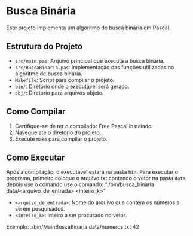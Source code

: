 # Busca Binária

Este projeto implementa um algoritmo de busca binária em Pascal.

## Estrutura do Projeto

- `src/main.pas`: Arquivo principal que executa a busca binária.
- `src/BuscaBinaria.pas`: Implementação das funções utilizadas no algoritmo de busca binária.
- `Makefile`: Script para compilar o projeto.
- `bin/`: Diretório onde o executável será gerado.
- `obj/`: Diretório para arquivos objeto.

## Como Compilar

1. Certifique-se de ter o compilador Free Pascal instalado.
2. Navegue até o diretório do projeto.
3. Execute `make` para compilar o projeto.

## Como Executar

Após a compilação, o executável estará na pasta `bin`. Para executar o programa, primeiro coloque o arquivo.txt contendo o vetor na pasta `data`, depois use o comando use o comando:
"./bin/busca_binaria data/<arquivo_de_entrada> <inteiro_k>"


- `<arquivo_de_entrada>`: Nome do arquivo que contém os números a serem pesquisados.
- `<inteiro_k>`: Inteiro a ser procurado no vetor.

Exemplo:
./bin/MainBuscaBinaria data/numeros.txt 42

